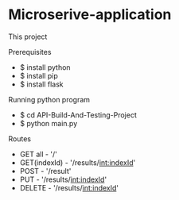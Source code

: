# Microserive-application

This project 

Prerequisites

  - $ install python
  - $ install pip
  - $ install flask
 
Running python program
 
  - $ cd API-Build-And-Testing-Project
  - $ python main.py

Routes 
 - GET all        - '/' 
 - GET(indexId)   - '/results/<int:indexId>'
 - POST           - '/result'
 - PUT            - '/results/<int:indexId>'
 - DELETE         - '/results/<int:indexId>'

